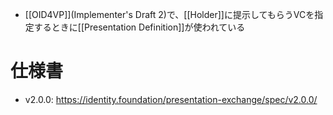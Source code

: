 - [[OID4VP]](Implementer's Draft 2)で、[[Holder]]に提示してもらうVCを指定するときに[[Presentation Definition]]が使われている
# 仕様書
- v2.0.0: https://identity.foundation/presentation-exchange/spec/v2.0.0/